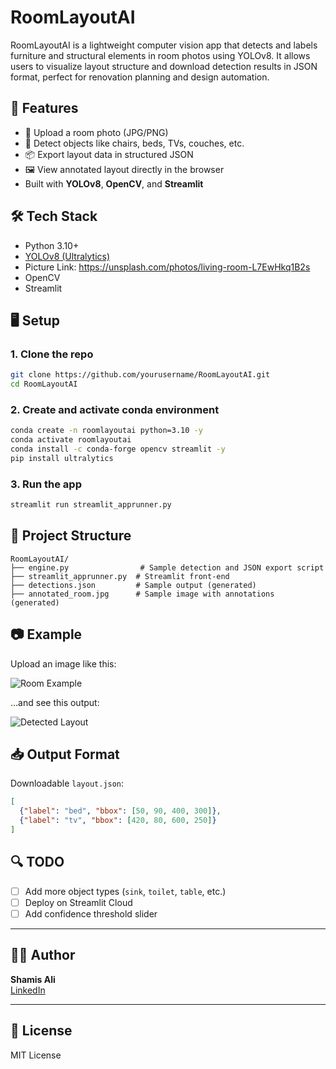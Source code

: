 
# RoomLayoutAI

RoomLayoutAI is a lightweight computer vision app that detects and labels furniture and structural elements in room photos using YOLOv8. It allows users to visualize layout structure and download detection results in JSON format, perfect for renovation planning and design automation.

## 🚀 Features

- 📸 Upload a room photo (JPG/PNG)
- 🧠 Detect objects like chairs, beds, TVs, couches, etc.
- 📦 Export layout data in structured JSON
- 🖼️ View annotated layout directly in the browser
- Built with **YOLOv8**, **OpenCV**, and **Streamlit**

## 🛠️ Tech Stack

- Python 3.10+
- [YOLOv8 (Ultralytics)](https://github.com/ultralytics/ultralytics)
- Picture Link: https://unsplash.com/photos/living-room-L7EwHkq1B2s
- OpenCV
- Streamlit

## 🖥️ Setup

### 1. Clone the repo

```bash
git clone https://github.com/yourusername/RoomLayoutAI.git
cd RoomLayoutAI
```

### 2. Create and activate conda environment

```bash
conda create -n roomlayoutai python=3.10 -y
conda activate roomlayoutai
conda install -c conda-forge opencv streamlit -y
pip install ultralytics
```

### 3. Run the app

```bash
streamlit run streamlit_apprunner.py
```

## 📁 Project Structure

```
RoomLayoutAI/
├── engine.py                # Sample detection and JSON export script
├── streamlit_apprunner.py  # Streamlit front-end
├── detections.json         # Sample output (generated)
├── annotated_room.jpg      # Sample image with annotations (generated)
```

## 📷 Example

Upload an image like this:

![Room Example](./sample-room.jpg)

…and see this output:

![Detected Layout](./annotated_room.jpg)

## 📥 Output Format

Downloadable `layout.json`:
```json
[
  {"label": "bed", "bbox": [50, 90, 400, 300]},
  {"label": "tv", "bbox": [420, 80, 600, 250]}
]
```

## 🔍 TODO

- [ ] Add more object types (`sink`, `toilet`, `table`, etc.)
- [ ] Deploy on Streamlit Cloud
- [ ] Add confidence threshold slider

---

## 👨‍💻 Author

**Shamis Ali**  
[LinkedIn](https://linkedin.com/in/shamis-06-ali)

---

## 📄 License

MIT License
